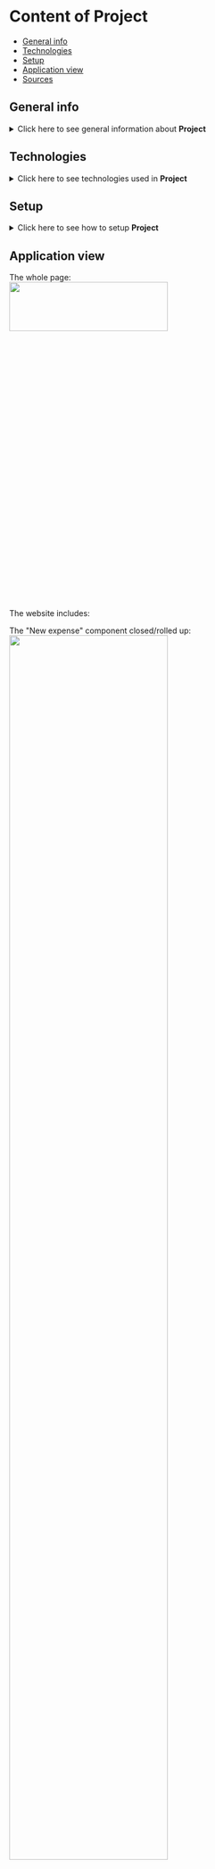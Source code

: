 # Content of Project
* [General info](#general-info)
* [Technologies](#technologies)
* [Setup](#setup)
* [Application view](#application-view)
* [Sources](#sources)


## General info
<details>
  <summary>
    Click here to see general information about <b>Project</b>
  </summary>
      In this project I focused on some crucial behind-the-scenes elements. Main goal was to do some practice with elements like portals, wrappers, React Fragments and refs. About project itself, it is simple app used to add some users to database (local in-code dynamic array) and display them on the screen with two informations - name and age of user. </br>In case of some problems - like set age to 0 or value less than 0, not setting age or name at all - special, appropiate noticifacion will appear.
</details>

## Technologies
<details>
  <summary>
    Click here to see technologies used in <b>Project</b>
  </summary>
 <ul>
   <li>JS</li>
   <li>CSS</li>
   <li>HTML</li>
   <li>React</li>
   <li>GitHub</li>
 </ul>
</details>

## Setup
<details>
  <summary>
    Click here to see how to setup <b>Project</b>
  </summary>
      To setup and run app:
  <ol>
    <li>Download <b>Project</b> repository</li>
    <li>Open in IDE You use</li>
    <li>Install npm packages. To do this just type in console  `npm install`</li>
    <li>Run localhost development server. To do this type in console 'npm start' or 'npm run dev'</li>
    <li>App should open automatically in your website browser. If not, just type in browser "localhost:xxxx", where "xxxx" is number, which IDE console show you after step 4</li>
    <li>Enjoy the app :)</li>
  </ol>
</details>

## Application view
The whole page:</br>
<img width="75%" height="15%" src=https://github.com/user-attachments/assets/a6316a7c-15e3-41f5-9373-43fb85d8cb4c></br>
The website includes:</br>

  The "New expense" component closed/rolled up:</br>
<img width="75%" src="https://github.com/user-attachments/assets/57665258-cbb6-40da-a66f-ed8224a377a9"></br>
  The "New expense" component open/outspread:</br>
<img width="75%" src="https://github.com/user-attachments/assets/1246cd60-35b5-43ab-93af-73d0acb6cdf2"></br>
  The expenses chart with diagram, year filter and list of expenses for choosen year:</br>
<img width="75%" src="https://github.com/user-attachments/assets/81d09413-1d0f-4866-b823-a0d7baf17def"></br>

Short demo of running app:</br>
<img width="75%" src="https://github.com/user-attachments/assets/a6e70c97-25e3-4a0f-aae5-a3967acf4d02">

## Sources
This project is based on a project from the <b>React - The Complete Guide 2024 (incl. Next.js, Redux)</b> course from Udemy.com


